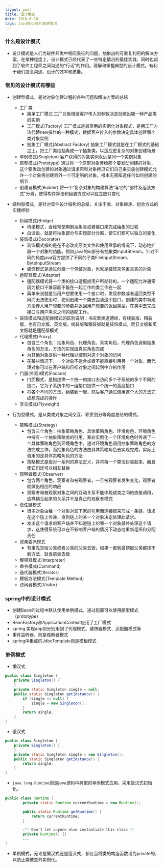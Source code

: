 ```yaml
---
layout: post
title: 设计模式
date: 2018-6-10
tags: Java核心技术36讲笔记
---
```


### 什么是设计模式
- 设计模式是人们为软件开发中相同表征的问题，抽象出的可重复利用的解决方案。在某种程度上，设计模式已经代表了一些特定情况的最佳实践，同时也起到了软件工程师之间沟通的“行话”的作用。理解和掌握典型的设计模式，有利于我们提高沟通、设计的效率和质量。

### 常见的设计模式有哪些
- 创建型模式，是对对象创建过程的各种问题和解决方案的总结
    - 工厂类
        - 简单工厂模式
                工厂对象根据客户传入的参数决定创建出哪一种产品类的实例
        - 工厂模式(Factory)
                工厂模式是最常用的实例化对象模式，是用工厂方法代替new操作的一种模式，根据客户传入的参数决定具体创建哪个类对象实例
        - 抽象工厂模式(Abstract Factory)
                抽象工厂模式就是在工厂模式的基础之上，把工厂类给抽离成一个抽象类，以适应更复杂的对象创建场景
    - 单例模式(Singleton)
            客户获得的对象实例永远是同一个实例对象
	- 原型模式(Prototype)
			通过将一个原型对象传给那个要发动创建的对象，这个要发动创建的对象通过请求原型对象拷贝它们自己来实施创建模式允许一个对象再创建另外一个可定制的对象，根本无需知道任何如何创建的细节
    - 创建者模式(Builder)
            将一个“复杂对象的构建算法”与它的“部件及组装方式”分离，使得构件算法和组装方式可以独立应对变化

- 结构型模式，是针对软件设计结构的总结，关注于类、对象继承、组合方式的实践经验
	- 桥梁模式(Bridge)
        - 桥梁模式，会经常使用到抽象类或者接口来完成抽象的过程
        - 白话说，就是将抽象部分与实现部分分离，使它们都可以独立的变化
	- 装饰模式(Decorator)
        - 装饰模式指的是在不必改变原类文件和使用继承的情况下，动态地扩展一个对象的功能。例如,java的io部分有抽象类InputStream，针对不同的角度java官方提供了不同的子类FileInputStream，ByteInputStream
        - 装饰模式是通过创建一个包装对象，也就是装饰来包裹真实的对象
	- 适配器模式(Adapter)
        - 适配器模式将一个类的接口适配成用户所期待的。一个适配允许通常因为接口不兼容而不能在一起工作的类工作在一起
        - 简单来说就是当用户想要使用一个接口时，发现参数或者返回类型不同而无法使用时，使用创建一个类去包装这个接口，创建的类中新建方法传入用户想要的参数并返回用户想要的返回类型，在类中去完成接口与用户需求之间的适配工作。
    - 装饰模式和适配器模式的区别说明：书店里卖道德经，有线装版、精装版，也有日文版、英文版。线装版和精装版就是装饰模式，而日文版和英文版就是适配器模式
	- 代理模式(Proxy)
        - 包含三个角色：抽象角色、代理角色、真实角色，代理角色调用抽象角色的方法，方法的实现由真实角色完成
        - 为其他对象提供一种代理以控制对这个对象的访问
        - 在某些情况下，一个对象不适合或者不能直接引用另一个对象，而代理对象可以在客户端和目标对象之间起到中介的作用
    - 门面(外观)模式(Facade)
        - 门面模式，是指提供一个统一的接口去访问多个子系统的多个不同的接口，它为子系统中的一组接口提供一个统一的高层接口
        - 将各个不同的方法，组装到一起，然后客户通过调用这个大的方法完成想完成的操作
	- 享元模式(Flyweight)

- 行为型模式，是从类或对象之间交互、职责划分等角度总结的模式。
	- 策略模式(Strategy)
        - 包含三个角色：抽象策略角色、具体策略角色、环境角色，环境角色中持有一个抽象策略类的引用，某处实例化一个环境角色时传递了一个具体策略角色到环境角色中，通过环境角色调用抽象策略角色的方法完成工作，而抽象角色的方法由具体策略角色去实现完成，实际上调用的是具体策略角色的方法
        - 策略模式是指对一系列的算法定义，并将每一个算法封装起来，而且使它们还可以相互替换
    - 观察者模式(Observer)
        - 包含两个角色，观察者和被观察者，一旦被观察者发生变化，观察者就做出相应的响应
        - 观察者和被观察对象之间的互动关系不能体现成类之间的直接调用，这样耦合起来的关系并不是真正的观察者模式
	- 责任链模式
        - 很多对象由每一个对象对其下家的引用而连接起来形成一条链。请求在这个链上传递，直到链上的某一个对象决定处理此请求。
        - 发出这个请求的客户端并不知道链上的哪一个对象最终处理这个请求，这使得系统可以在不影响客户端的情况下动态地重新组织和分配责任
	- 双亲委派模式
        - 有事先交给父类或者父类的父类去做，如果一直到最顶层父类都找不到方法，就当前类去做
	- 解释器模式(Interpreter)
	- 命令模式(Command)
	- 迭代器模式(Iterator)
	- 模板方法模式(Template Method)
	- 访问者模式(Visitor)

### spring中的设计模式
- 创建Bean的过程中默认使用单例模式，通过配置可以使用原型模式（prototype）
- BeanFactory和ApplicationContext应用了工厂模式
- spring 实现aop则分别用到了代理模式、装饰器模式、适配器模式等
- 事件监听器，则是观察者模式
- spring中集成的JdbcTemplate则是模板模式

### 单例模式
- 懒汉式
```java
public class Singleton {
    private Singleton() {
    }
    private static Singleton single = null;
    public static Singleton getInstance() {
        if (single == null) {
            single = new Singleton();
        }
        return single;
    }
}
```

- 饿汉式
```java
public class Singleton {
    private Singleton() {
    }
    private static Singleton single = new Singleton();
    public static Singleton getInstance() {
        return single;
    }
}
```

- `java.lang.Runtime`则是java源码中典型的单例模式应用，采用饿汉式初始化。
```java
public class Runtime {
        private static Runtime currentRuntime = new Runtime();

        public static Runtime getRuntime() {
            return currentRuntime;
        }

        /** Don't let anyone else instantiate this class */
        private Runtime() {}
        ...
}
```

- 单例模式，无论是懒汉式还是饿汉式，都应当将类的构造函数设为private的，以防止类被意外实例化。